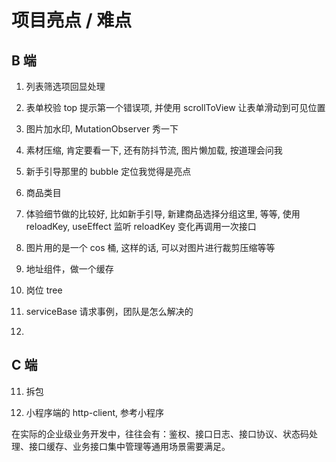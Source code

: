 # 项目亮点 / 难点

## B 端

1. 列表筛选项回显处理

2. 表单校验 top 提示第一个错误项, 并使用 scrollToView 让表单滑动到可见位置

3. 图片加水印, MutationObserver 秀一下

4. 素材压缩, 肯定要看一下, 还有防抖节流, 图片懒加载, 按道理会问我

5. 新手引导那里的 bubble 定位我觉得是亮点

6. 商品类目

7. 体验细节做的比较好, 比如新手引导, 新建商品选择分组这里, 等等, 使用 reloadKey, useEffect 监听 reloadKey 变化再调用一次接口

8. 图片用的是一个 cos 桶, 这样的话, 可以对图片进行裁剪压缩等等

9. 地址组件，做一个缓存

10. 岗位 tree

11. serviceBase 请求事例，团队是怎么解决的

12.

## C 端

11. 拆包

12. 小程序端的 http-client, 参考小程序

在实际的企业级业务开发中，往往会有：鉴权、接口日志、接口协议、状态码处理、接口缓存、业务接口集中管理等通用场景需要满足。


